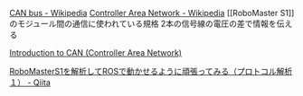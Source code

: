 
[CAN bus - Wikipedia](https://en.wikipedia.org/wiki/CAN_bus) [Controller Area Network - Wikipedia](https://ja.wikipedia.org/wiki/Controller_Area_Network)
[[RoboMaster S1]]のモジュール間の通信に使われている規格
2本の信号線の電圧の差で情報を伝える

[Introduction to CAN (Controller Area Network)](https://www.allaboutcircuits.com/technical-articles/introduction-to-can-controller-area-network/)

[RoboMasterS1を解析してROSで動かせるように頑張ってみる（プロトコル解析１） - Qiita](https://qiita.com/tatsuyai713/items/486b7bf58be7d22d2b58)
